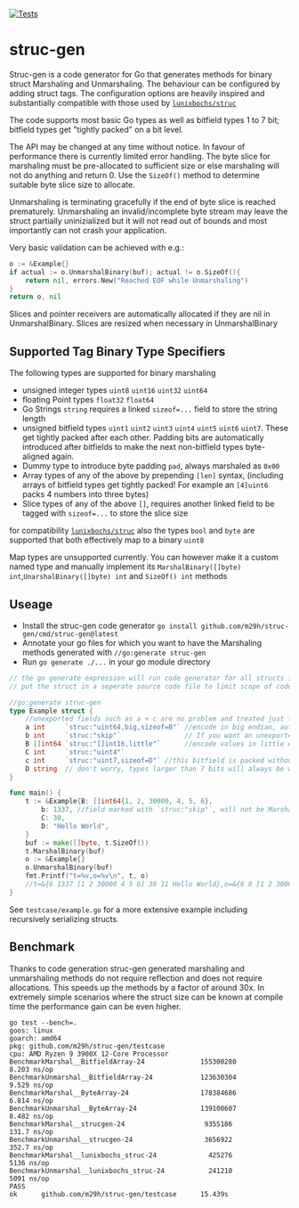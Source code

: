 [![Tests](https://github.com/m29h/struc-gen/actions/workflows/push.yml/badge.svg)](https://github.com/m29h/struc-gen/actions/workflows/push.yml)

# struc-gen
Struc-gen is a code generator for Go that generates methods for binary struct Marshaling and Unmarshaling. The behaviour can be configured by adding struct tags. The configuration options are heavily inspired and substantially compatible with those used by [`lunixbochs/struc`](https://github.com/lunixbochs/struc)

The code supports most basic Go types as well as bitfield types 1 to 7 bit; bitfield types get "tightly packed" on a bit level.

The API may be changed at any time without notice. In favour of performance there is currently limited error handling. The byte slice for marshaling must be pre-allocated to sufficient size or else marshaling will not do anything and return 0. Use the `SizeOf()` method to determine suitable byte slice size to allocate.

Unmarshaling is terminating gracefully if the end of byte slice is reached prematurely. Unmarshaling an invalid/incomplete byte stream may leave the struct partially uninizialized but it will not read out of bounds and most importantly can not crash your application.

Very basic validation can be achieved with e.g.:
```go
o := &Example{}  
if actual := o.UnmarshalBinary(buf); actual != o.SizeOf(){
	return nil, errors.New("Reached EOF while Unmarshaling")
}
return o, nil
```
Slices and pointer receivers are automatically allocated if they are nil in UnmarshalBinary. Slices are resized when necessary in UnmarshalBinary
## Supported Tag Binary Type Specifiers

The following types are supported for binary marshaling
 - unsigned integer types `uint8` `uint16` `uint32` `uint64` 
 - floating Point types `float32` `float64` 
 - Go Strings `string` requires a linked `sizeof=...` field to store the string length
 - unsigned bitfield types `uint1` `uint2` `uint3` `uint4` `uint5` `uint6` `uint7`. These get tightly packed after each other. Padding bits are automatically introduced after bitfields to make the next non-bitfield types byte-aligned again.
 - Dummy type to introduce byte padding `pad`, always marshaled as `0x00`
 - Array types of any of the above by prepending `[len]` syntax, (including arrays of bitfield types get tightly packed! For example an `[4]uint6` packs 4 numbers into three bytes)
 - Slice types of any of the above `[]`, requires another linked field to be tagged with `sizeof=...` to store the slice size

for compatibility [`lunixbochs/struc`](https://github.com/lunixbochs/struc) also the types `bool` and `byte` are supported that both effectively map to a binary `uint8`

Map types are unsupported currently. You can however make it a custom named type and manually implement its `MarshalBinary([]byte) int`,`UnarshalBinary([]byte) int` and `SizeOf() int` methods

## Useage
- Install the struc-gen code generator `go install github.com/m29h/struc-gen/cmd/struc-gen@latest`
- Annotate your go files for which you want to have the Marshaling methods generated with `//go:generate struc-gen`
- Run `go generate ./...` in your go module directory

```go
// the go generate expression will run code generator for all structs in this file.
// put the struct in a seperate source code file to limit scope of code generation and avoid syntax errors while parsing file for code generation

//go:generate struc-gen
type Example struct {
	//unexported fields such as a + c are no problem and treated just like exported fields
	a int     `struc:"uint64,big,sizeof=B"` //encode in big endian, automatically set to length of slice B
	b int     `struc:"skip"`                // If you want an unexported field to not be marshaled just tag it with "skip"
	B []int64 `struc:"[]int16,little"`      //encode values in little endian
	C int     `struc:"uint4"`
	c int     `struc:"uint7,sizeof=D"` //this bitfield is packed without gap after C and wraps across byte boundary
	D string  // don't worry, types larger than 7 bits will always be written byte-aligned
}
```

```go
func main() {
	t := &Example{B: []int64{1, 2, 30000, 4, 5, 6},
		b: 1337, //field marked with `struc:"skip"`, will not be Marshaled
		C: 30,
		D: "Hello World",
	}
	buf := make([]byte, t.SizeOf())
	t.MarshalBinary(buf)
	o := &Example{}
	o.UnmarshalBinary(buf)
	fmt.Printf("t=%v,o=%v\n", t, o)
	//t=&{6 1337 [1 2 30000 4 5 6] 30 11 Hello World},o=&{6 0 [1 2 30000 4 5 6] 14 11 Hello World}
}
```

See `testcase/example.go` for a more extensive example including recursively serializing structs.

## Benchmark
Thanks to code generation struc-gen generated marshaling and unmarshaling methods do not require reflection and does not require allocations. This speeds up the methods by a factor of around 30x. In extremely simple scenarios where the struct size can be known at compile time the performance gain can be even higher.

```
go test --bench=.
goos: linux
goarch: amd64
pkg: github.com/m29h/struc-gen/testcase
cpu: AMD Ryzen 9 3900X 12-Core Processor            
BenchmarkMarshal__BitfieldArray-24              155300280                8.203 ns/op
BenchmarkUnmarshal__BitfieldArray-24            123630304                9.529 ns/op
BenchmarkMarshal__ByteArray-24                  178384686                6.814 ns/op
BenchmarkUnmarshal__ByteArray-24                139100607                8.482 ns/op
BenchmarkMarshal__strucgen-24                    9355186               131.7 ns/op
BenchmarkUnmarshal__strucgen-24                  3656922               352.7 ns/op
BenchmarkMarshal__lunixbochs_struc-24             425276              5136 ns/op
BenchmarkUnmarshal__lunixbochs_struc-24           241210              5091 ns/op
PASS
ok      github.com/m29h/struc-gen/testcase      15.439s
```